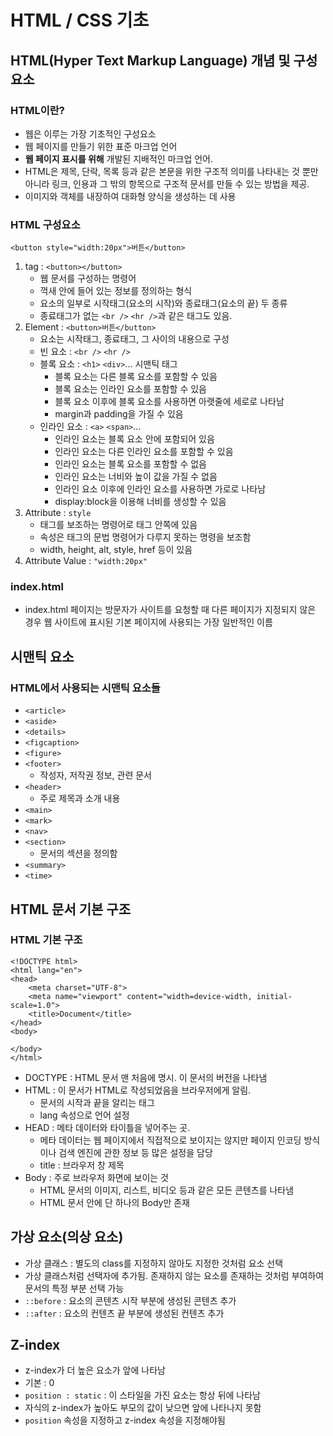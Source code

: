 # HTML / CSS 기초
## HTML(Hyper Text Markup Language) 개념 및 구성요소

### HTML이란?
- 웹은 이루는 가장 기초적인 구성요소
- 웹 페이지를 만들기 위한 표준 마크업 언어
- **웹 페이지 표시를 위해** 개발된 지배적인 마크업 언어. 
- HTML은 제목, 단락, 목록 등과 같은 본문을 위한 구조적 의미를 나타내는 것 뿐만 아니라 링크, 인용과 그 밖의 항목으로 구조적 문서를 만들 수 있는 방법을 제공. 
- 이미지와 객체를 내장하여 대화형 양식을 생성하는 데 사용

### HTML 구성요소
`<button style="width:20px">버튼</button>`
1. tag : `<button></button>`
    - 웹 문서를 구성하는 명령어
    - 꺽새 안에 들어 있는 정보를 정의하는 형식
    - 요소의 일부로 시작태그(요소의 시작)와 종료태그(요소의 끝) 두 종류
    - 종료태그가 없는 `<br />` `<hr />`과 같은 태그도 있음.   
2. Element : `<button>버튼</button>`
    - 요소는 시작태그, 종료태그, 그 사이의 내용으로 구성
    - 빈 요소 : `<br />` `<hr />`
    - 블록 요소 : `<h1>` `<div>`... 시맨틱 태그
        - 블록 요소는 다른 블록 요소를 포함할  수 있음
        - 블록 요소는 인라인 요소를 포함할 수 있음
        - 블록 요소 이후에 블록 요소를 사용하면 아랫줄에 세로로 나타남
        - margin과 padding을 가질 수 있음
    - 인라인 요소 : `<a>` `<span>`...
        - 인라인 요소는 블록 요소 안에 포함되어 있음
        - 인라인 요소는 다른 인라인 요소를 포함할 수 있음
        - 인라인 요소는 블록 요소를 포함할 수 없음
        - 인라인 요소는 너비와 높이 값을 가질 수 없음
        - 인라인 요소 이후에 인라인 요소를 사용하면 가로로 나타남
        - display:block을 이용해 너비를 생성할 수 있음
3. Attribute : `style`
    - 태그를 보조하는 명령어로 태그 안쪽에 있음
    - 속성은 태그의 문법 명령어가 다루지 못하는 명령을 보조함
    - width, height, alt, style, href 등이 있음
4. Attribute Value : `"width:20px"`

### index.html
- index.html 페이지는 방문자가 사이트를 요청할 때 다른 페이지가 지정되지 않은 경우 웹 사이트에 표시된 기본 페이지에 사용되는 가장 일반적인 이름

## 시맨틱 요소

### HTML에서 사용되는 시맨틱 요소들
- `<article>`
- `<aside>`
- `<details>`
- `<figcaption>`
- `<figure>`
- `<footer>`
    - 작성자, 저작권 정보, 관련 문서
- `<header>`
    - 주로 제목과 소개 내용
- `<main>`
- `<mark>`
- `<nav>`
- `<section>`
    - 문서의 섹션을 정의함
- `<summary>`
- `<time>`

## HTML 문서 기본 구조

### HTML 기본 구조
```
<!DOCTYPE html>
<html lang="en">
<head>
    <meta charset="UTF-8">
    <meta name="viewport" content="width=device-width, initial-scale=1.0">
    <title>Document</title>
</head>
<body>
    
</body>
</html>
```
- DOCTYPE : HTML 문서 맨 처음에 명시. 이 문서의 버전을 나타냄
- HTML : 이 문서가 HTML로 작성되었음을 브라우저에게 알림.
    - 문서의 시작과 끝을 알리는 태그
    - lang 속성으로 언어 설정
- HEAD : 메타 데이터와 타이틀을 넣어주는 곳.
    - 메타 데이터는 웹 페이지에서 직접적으로 보이지는 않지만 페이지 인코딩 방식이나 검색 엔진에 관한 정보 등 많은 설정을 담당
    - title : 브라우저 창 제목
- Body : 주로 브라우저 화면에 보이는 것
    - HTML 문서의 이미지, 리스트, 비디오 등과 같은 모든 콘텐츠를 나타냄
    - HTML 문서 안에 단 하나의 Body만 존재

## 가상 요소(의상 요소)
- 가상 클래스 : 별도의 class를 지정하지 않아도 지정한 것처럼 요소 선택 
- 가상 클래스처럼 선택자에 추가됨. 존재하지 않는 요소를 존재하는 것처럼 부여하여 문서의 특정 부분 선택 가능
- `::before` : 요소의 콘텐츠 시작 부분에 생성된 콘텐츠 추가
- `::after` : 요소의 컨텐츠 끝 부분에 생성된 컨텐츠 추가

## Z-index
- z-index가 더 높은 요소가 앞에 나타남
- 기본 : 0
- `position : static` : 이 스타일을 가진 요소는 항상 뒤에 나타남
- 자식의 z-index가 높아도 부모의 값이 낮으면 앞에 나타나지 못함
- `position` 속성을 지정하고 z-index 속성을 지정해야됨
